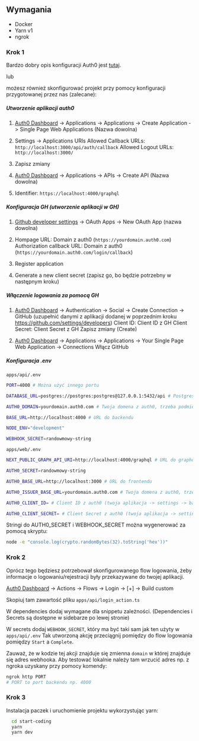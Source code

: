 ## Wymagania

- Docker
- Yarn v1
- ngrok

### Krok 1

Bardzo dobry opis konfiguracji Auth0 jest [tutaj](https://github.com/auth0/nextjs-auth0#auth0-configuration).

lub

możesz również skonfigurować projekt przy pomocy konfiguracji przygotowanej przez nas (zalecane):

##### Utworzenie aplikacji auth0

1. [Auth0 Dashboard](https://manage.auth0.com/dashboard) -> Applications -> Applications -> Create Application -> Single Page Web Applications (Nazwa dowolna)

2. Settings -> Applications URls
   Allowed Callback URLs: `http://localhost:3000/api/auth/callback`
   Allowed Logout URLs: `http://localhost:3000/`

3. Zapisz zmiany

4. [Auth0 Dashboard](https://manage.auth0.com/dashboard) -> Applications -> APIs -> Create API (Nazwa dowolna)

5. Identifier: `https://localhost:4000/graphql`

##### Konfiguracja GH (utworzenie aplikacji w GH)

1. [Github developer settings](https://github.com/settings/developers) -> OAuth Apps -> New OAuth App (nazwa dowolna)

2. Hompage URL: Domain z auth0 (`https://yourdomain.auth0.com`)
   Authorization callback URL: Domain z auth0 (`https://yourdomain.auth0.com/login/callback`)

3. Register application

4. Generate a new client secret (zapisz go, bo będzie potrzebny w następnym kroku)

##### Włączenie logowania za pomocą GH

1.  [Auth0 Dashboard](https://manage.auth0.com/dashboard) -> Authentication -> Social -> Create Connection -> GitHub
    (uzupełnić danymi z aplikacji dodanej w poprzednim kroku https://github.com/settings/developers)
    Client ID: Client ID z GH
    Client Secret: Client Secret z GH
    Zapisz zmiany (Create)

2.  [Auth0 Dashboard](https://manage.auth0.com/dashboard) -> Applications -> Applications -> Your Single Page Web Application -> Connections
    Włącz GitHub

##### Konfiguracja .env

`apps/api/.env`

```bash
PORT=4000 # Można użyć innego portu

DATABASE_URL=postgres://postgres:postgres@127.0.0.1:5432/api # Postgres URL

AUTH0_DOMAIN=yourdomain.auth0.com # Twoja domena z auth0, trzeba podmienić

BASE_URL=http://localhost:4000 # URL do backendu

NODE_ENV="development"

WEBHOOK_SECRET=randowmowy-string
```

`apps/web/.env`

```bash
NEXT_PUBLIC_GRAPH_API_URI=http://localhost:4000/graphql # URL do graphql backendu

AUTH0_SECRET=randowmowy-string

AUTH0_BASE_URL=http://localhost:3000 # URL do frontendu

AUTH0_ISSUER_BASE_URL=yourdomain.auth0.com # Twoja domena z auth0, trzeba podmienić

AUTH0_CLIENT_ID= # Client ID z auth0 (twoja aplikacja -> settings -> basic information)

AUTH0_CLIENT_SECRET= # Client Secret z auth0 (twoja aplikacja -> settings -> basic information)
```

Stringi do AUTH0_SECRET i WEBHOOK_SECRET można wygenerować za pomocą skryptu:

```bash
node -e "console.log(crypto.randomBytes(32).toString('hex'))"
```

### Krok 2

Oprócz tego będziesz potrzebował skonfigurowanego flow logowania, żeby informacje o logowaniu/rejestracji były przekazywane do twojej aplikacji.

[Auth0 Dashboard](https://manage.auth0.com/dashboard) -> Actions -> Flows -> Login -> [+] -> Build custom

Skopiuj tam zawartość pliku `apps/api/login_action.ts`

W dependencies dodaj wymagane dla snippetu zależności. (Dependencies i Secrets są dostępne w sidebarze po lewej stronie)

W secrets dodaj `WEBHOOK_SECRET`, który ma być taki sam jak ten użyty w `apps/api/.env`
Tak utworzoną akcję przeciągnij pomiędzy do flow logowania pomiędzy `Start` a `Complete`.

Zauważ, że w kodzie tej akcji znajduje się zmienna `domain` w której znajduje się adres webhooka. Aby testować lokalnie należy tam wrzucić adres np. z ngroka uzyskany przy pomocy komendy:

```bash
ngrok http PORT
# PORT to port backendu np. 4000
```

### Krok 3

Instalacja paczek i uruchomienie projektu wykorzystując yarn:

```bash
  cd start-coding
  yarn
  yarn dev
```
